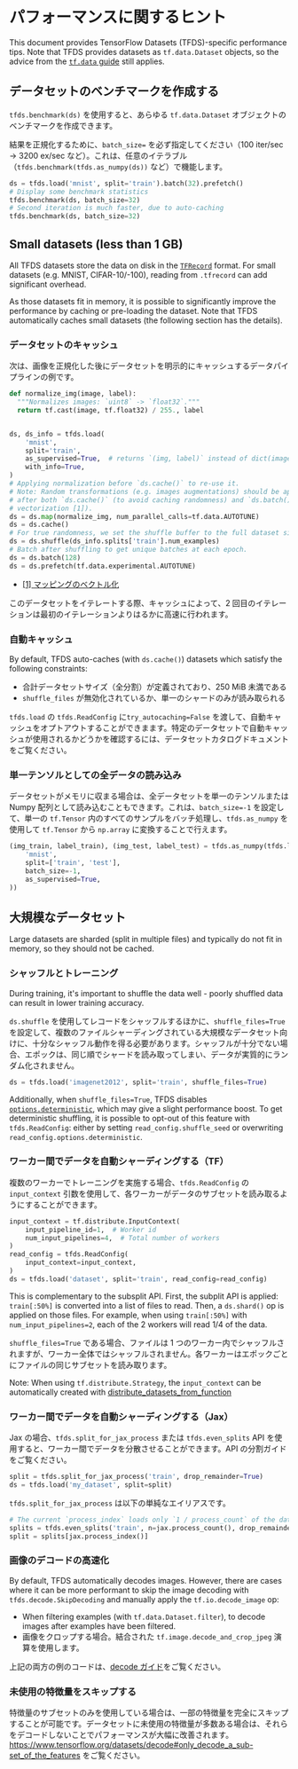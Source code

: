 # パフォーマンスに関するヒント

This document provides TensorFlow Datasets (TFDS)-specific performance tips. Note that TFDS provides datasets as `tf.data.Dataset` objects, so the advice from the [`tf.data` guide](https://www.tensorflow.org/guide/data_performance#optimize_performance) still applies.

## データセットのベンチマークを作成する

`tfds.benchmark(ds)` を使用すると、あらゆる `tf.data.Dataset` オブジェクトのベンチマークを作成できます。

結果を正規化するために、`batch_size=` を必ず指定してください（100 iter/sec -&gt; 3200 ex/sec など）。これは、任意のイテラブル（`tfds.benchmark(tfds.as_numpy(ds))` など）で機能します。

```python
ds = tfds.load('mnist', split='train').batch(32).prefetch()
# Display some benchmark statistics
tfds.benchmark(ds, batch_size=32)
# Second iteration is much faster, due to auto-caching
tfds.benchmark(ds, batch_size=32)
```

## Small datasets (less than 1 GB)

All TFDS datasets store the data on disk in the [`TFRecord`](https://www.tensorflow.org/tutorials/load_data/tfrecord) format. For small datasets (e.g. MNIST, CIFAR-10/-100), reading from `.tfrecord` can add significant overhead.

As those datasets fit in memory, it is possible to significantly improve the performance by caching or pre-loading the dataset. Note that TFDS automatically caches small datasets (the following section has the details).

### データセットのキャッシュ

次は、画像を正規化した後にデータセットを明示的にキャッシュするデータパイプラインの例です。

```python
def normalize_img(image, label):
  """Normalizes images: `uint8` -> `float32`."""
  return tf.cast(image, tf.float32) / 255., label


ds, ds_info = tfds.load(
    'mnist',
    split='train',
    as_supervised=True,  # returns `(img, label)` instead of dict(image=, ...)
    with_info=True,
)
# Applying normalization before `ds.cache()` to re-use it.
# Note: Random transformations (e.g. images augmentations) should be applied
# after both `ds.cache()` (to avoid caching randomness) and `ds.batch()` (for
# vectorization [1]).
ds = ds.map(normalize_img, num_parallel_calls=tf.data.AUTOTUNE)
ds = ds.cache()
# For true randomness, we set the shuffle buffer to the full dataset size.
ds = ds.shuffle(ds_info.splits['train'].num_examples)
# Batch after shuffling to get unique batches at each epoch.
ds = ds.batch(128)
ds = ds.prefetch(tf.data.experimental.AUTOTUNE)
```

- [[1] マッピングのベクトル化](https://www.tensorflow.org/guide/data_performance#vectorizing_mapping)

このデータセットをイテレートする際、キャッシュによって、2 回目のイテレーションは最初のイテレーションよりはるかに高速に行われます。

### 自動キャッシュ

By default, TFDS auto-caches (with `ds.cache()`) datasets which satisfy the following constraints:

- 合計データセットサイズ（全分割）が定義されており、250 MiB 未満である
- `shuffle_files` が無効化されているか、単一のシャードのみが読み取られる

`tfds.load` の `tfds.ReadConfig` に`try_autocaching=False` を渡して、自動キャッシュをオプトアウトすることができまます。特定のデータセットで自動キャッシュが使用されるかどうかを確認するには、データセットカタログドキュメントをご覧ください。

### 単一テンソルとしての全データの読み込み

データセットがメモリに収まる場合は、全データセットを単一のテンソルまたは Numpy 配列として読み込むこともできます。これは、`batch_size=-1` を設定して、単一の `tf.Tensor` 内のすべてのサンプルをバッチ処理し、`tfds.as_numpy` を使用して `tf.Tensor` から `np.array` に変換することで行えます。

```python
(img_train, label_train), (img_test, label_test) = tfds.as_numpy(tfds.load(
    'mnist',
    split=['train', 'test'],
    batch_size=-1,
    as_supervised=True,
))
```

## 大規模なデータセット

Large datasets are sharded (split in multiple files) and typically do not fit in memory, so they should not be cached.

### シャッフルとトレーニング

During training, it's important to shuffle the data well - poorly shuffled data can result in lower training accuracy.

`ds.shuffle` を使用してレコードをシャッフルするほかに、`shuffle_files=True` を設定して、複数のファイルシャーディングされている大規模なデータセット向けに、十分なシャッフル動作を得る必要があります。シャッフルが十分でない場合、エポックは、同じ順でシャードを読み取ってしまい、データが実質的にランダム化されません。

```python
ds = tfds.load('imagenet2012', split='train', shuffle_files=True)
```

Additionally, when `shuffle_files=True`, TFDS disables [`options.deterministic`](https://www.tensorflow.org/api_docs/python/tf/data/Options#deterministic), which may give a slight performance boost. To get deterministic shuffling, it is possible to opt-out of this feature with `tfds.ReadConfig`: either by setting `read_config.shuffle_seed` or overwriting `read_config.options.deterministic`.

### ワーカー間でデータを自動シャーディングする（TF）

複数のワーカーでトレーニングを実施する場合、`tfds.ReadConfig` の `input_context` 引数を使用して、各ワーカーがデータのサブセットを読み取るようにすることができます。

```python
input_context = tf.distribute.InputContext(
    input_pipeline_id=1,  # Worker id
    num_input_pipelines=4,  # Total number of workers
)
read_config = tfds.ReadConfig(
    input_context=input_context,
)
ds = tfds.load('dataset', split='train', read_config=read_config)
```

This is complementary to the subsplit API. First, the subplit API is applied: `train[:50%]` is converted into a list of files to read. Then, a `ds.shard()` op is applied on those files. For example, when using `train[:50%]` with `num_input_pipelines=2`, each of the 2 workers will read 1/4 of the data.

`shuffle_files=True` である場合、ファイルは 1 つのワーカー内でシャッフルされますが、ワーカー全体ではシャッフルされません。各ワーカーはエポックごとにファイルの同じサブセットを読み取ります。

Note: When using `tf.distribute.Strategy`, the `input_context` can be automatically created with [distribute_datasets_from_function](https://www.tensorflow.org/api_docs/python/tf/distribute/Strategy#distribute_datasets_from_function)

### ワーカー間でデータを自動シャーディングする（Jax）

Jax の場合、`tfds.split_for_jax_process` または `tfds.even_splits` API を使用すると、ワーカー間でデータを分散させることができます。<a>API の分割ガイド</a>をご覧ください。

```python
split = tfds.split_for_jax_process('train', drop_remainder=True)
ds = tfds.load('my_dataset', split=split)
```

`tfds.split_for_jax_process` は以下の単純なエイリアスです。

```python
# The current `process_index` loads only `1 / process_count` of the data.
splits = tfds.even_splits('train', n=jax.process_count(), drop_remainder=True)
split = splits[jax.process_index()]
```

### 画像のデコードの高速化

By default, TFDS automatically decodes images. However, there are cases where it can be more performant to skip the image decoding with `tfds.decode.SkipDecoding` and manually apply the `tf.io.decode_image` op:

- When filtering examples (with `tf.data.Dataset.filter`), to decode images after examples have been filtered.
- 画像をクロップする場合。結合された `tf.image.decode_and_crop_jpeg` 演算を使用します。

上記の両方の例のコードは、[decode ガイド](https://www.tensorflow.org/datasets/decode#usage_examples)をご覧ください。

### 未使用の特徴量をスキップする

特徴量のサブセットのみを使用している場合は、一部の特徴量を完全にスキップすることが可能です。データセットに未使用の特徴量が多数ある場合は、それらをデコードしないことでパフォーマンスが大幅に改善されます。https://www.tensorflow.org/datasets/decode#only_decode_a_sub-set_of_the_features をご覧ください。
